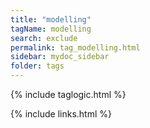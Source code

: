 ```yaml
---
title: "modelling"
tagName: modelling
search: exclude
permalink: tag_modelling.html
sidebar: mydoc_sidebar
folder: tags
---
```

{% include taglogic.html %}

{% include links.html %}
